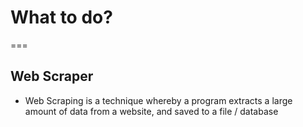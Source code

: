 # What to do?

===
## Web Scraper

- Web Scraping is a technique whereby a program extracts a large amount of data from a website, and saved to a file / database
